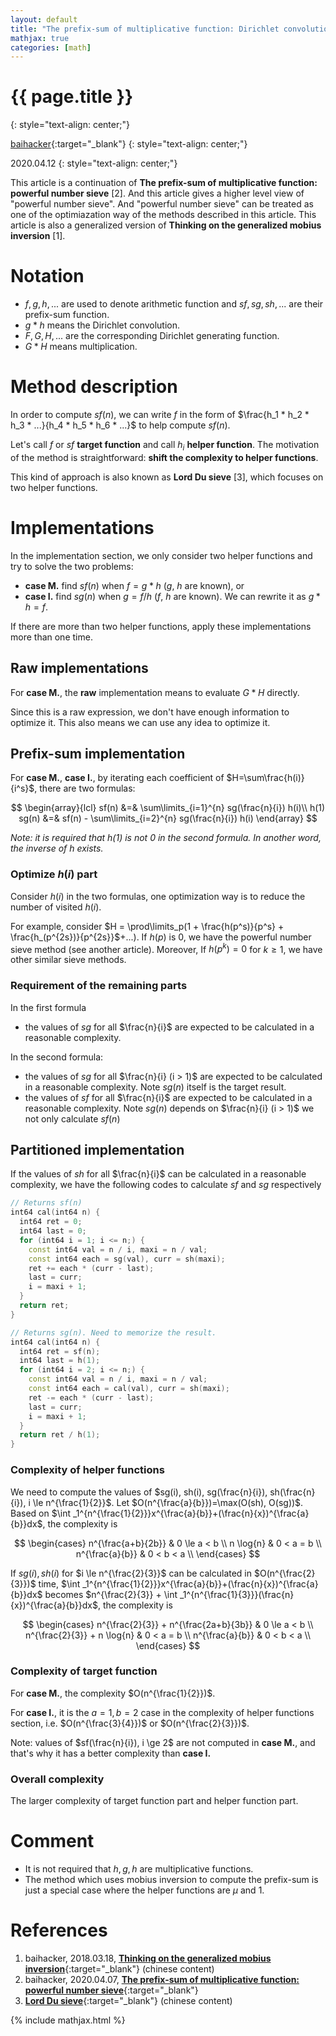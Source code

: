 ```yaml
---
layout: default
title: "The prefix-sum of multiplicative function: Dirichlet convolution"
mathjax: true
categories: [math]
---
```


<h1>{{ page.title }}</h1>
{: style="text-align: center;"}

[baihacker](https://github.com/baihacker){:target="_blank"}
{: style="text-align: center;"}

2020.04.12
{: style="text-align: center;"}

This article is a continuation of **The prefix-sum of multiplicative function: powerful number sieve** [2]. And this article gives a higher level view of "powerful number sieve". And "powerful number sieve" can be treated as one of the optimiazation way of the methods described in this article. This article is also a generalized version of **Thinking on the generalized mobius inversion** [1].

# Notation
 * $f,g,h,...$ are used to denote arithmetic function and $sf,sg,sh,...$ are their prefix-sum function.
 * $g*h$ means the Dirichlet convolution.
 * $F,G,H,...$ are the corresponding Dirichlet generating function.
 * $G*H$ means multiplication.

# Method description
In order to compute $sf(n)$, we can write $f$ in the form of $\frac{h_1 * h_2 * h_3 * ...}{h_4 * h_5 * h_6 * ...}$ to help compute $sf(n)$.

Let's call $f$ or $sf$ **target function** and call $h_i$ **helper function**. The motivation of the method is straightforward: **shift the complexity to helper functions**.

This kind of approach is also known as **Lord Du sieve** [3], which focuses on two helper functions.

# Implementations
In the implementation section, we only consider two helper functions and try to solve the two problems:
* **case M.** find $sf(n)$ when $f=g*h$ ($g$, $h$ are known), or
* **case I.** find $sg(n)$ when $g=f/h$ ($f$, $h$ are known). We can rewrite it as $g*h=f$.

If there are more than two helper functions, apply these implementations more than one time.

## **Raw** implementations
For **case M.**, the **raw** implementation means to evaluate $G*H$ directly.

Since this is a raw expression, we don't have enough information to optimize it. This also means we can use any idea to optimize it.

## **Prefix-sum** implementation
For **case M.**, **case I.**, by iterating each coefficient of $H=\sum\frac{h(i)}{i^s}$, there are two formulas:

$$
\begin{array}{lcl}
sf(n) &=& \sum\limits_{i=1}^{n} sg(\frac{n}{i}) h(i)\\
h(1) sg(n) &=& sf(n) - \sum\limits_{i=2}^{n} sg(\frac{n}{i}) h(i)
\end{array}
$$

*Note: it is required that $h(1)$ is not $0$ in the second formula. In another word, the inverse of $h$ exists.*

### Optimize $h(i)$ part
Consider $h(i)$ in the two formulas, one optimization way is to reduce the number of visited $h(i)$.

For example, consider $H = \prod\limits_p(1 + \frac{h(p^s)}{p^s} + \frac{h_(p^{2s})}{p^{2s}}$+...). If $h(p)$ is $0$, we have the powerful number sieve method (see another article). Moreover, If $h(p^k) = 0$ for $k \ge 1$, we have other similar sieve methods.

### Requirement of the remaining parts

In the first formula
 * the values of $sg$ for all $\frac{n}{i}$ are expected to be calculated in a reasonable complexity.

In the second formula: 
 * the values of $sg$ for all $\frac{n}{i} (i > 1)$ are expected to be calculated in a reasonable complexity. Note $sg(n)$ itself is the target result.
 * the values of $sf$ for all $\frac{n}{i}$ are expected to be calculated in a reasonable complexity. Note $sg(n)$ depends on $\frac{n}{i} (i > 1)$ we not only calculate $sf(n)$

## **Partitioned** implementation
If the values of $sh$ for all $\frac{n}{i}$ can be calculated in a reasonable complexity, we have the following codes to calculate $sf$ and $sg$ respectively

```cpp
// Returns sf(n)
int64 cal(int64 n) {
  int64 ret = 0;
  int64 last = 0;
  for (int64 i = 1; i <= n;) {
    const int64 val = n / i, maxi = n / val;
    const int64 each = sg(val), curr = sh(maxi);
    ret += each * (curr - last);
    last = curr;
    i = maxi + 1;
  }
  return ret;
}
```

```cpp
// Returns sg(n). Need to memorize the result.
int64 cal(int64 n) {
  int64 ret = sf(n);
  int64 last = h(1);
  for (int64 i = 2; i <= n;) {
    const int64 val = n / i, maxi = n / val;
    const int64 each = cal(val), curr = sh(maxi);
    ret -= each * (curr - last);
    last = curr;
    i = maxi + 1;
  }
  return ret / h(1);
}
```

### Complexity of helper functions
We need to compute the values of $sg(i), sh(i), sg(\frac{n}{i}), sh(\frac{n}{i}), i \le n^{\frac{1}{2}}$. Let $O(n^{\frac{a}{b}})=\max(O(sh), O(sg))$. Based on $\int _1^{n^{\frac{1}{2}}}x^{\frac{a}{b}}+(\frac{n}{x})^{\frac{a}{b}}dx$, the complexity is 

$$
\begin{cases}
n^{\frac{a+b}{2b}} & 0 \le a < b \\
n \log{n} & 0 < a = b \\
n^{\frac{a}{b}} & 0 < b < a \\
\end{cases}
$$

If $sg(i), sh(i)$ for $i \le n^{\frac{2}{3}}$ can be calculated in $O(n^{\frac{2}{3}})$ time, $\int _1^{n^{\frac{1}{2}}}x^{\frac{a}{b}}+(\frac{n}{x})^{\frac{a}{b}}dx$ becomes $n^{\frac{2}{3}} + \int _1^{n^{\frac{1}{3}}}(\frac{n}{x})^{\frac{a}{b}}dx$, the complexity is

$$
\begin{cases}
n^{\frac{2}{3}} + n^{\frac{2a+b}{3b}} & 0 \le a < b \\
n^{\frac{2}{3}} + n \log{n} & 0 < a = b \\
n^{\frac{a}{b}} & 0 < b < a \\
\end{cases}
$$

### Complexity of target function
For **case M.**, the complexity $O(n^{\frac{1}{2}})$.

For **case I.**, it is the $a=1,b=2$ case in the complexity of helper functions section, i.e. $O(n^{\frac{3}{4}})$ or $O(n^{\frac{2}{3}})$.

Note: values of $sf(\frac{n}{i}), i \ge 2$ are not computed in **case M.**, and that's why it has a better complexity than **case I.**

### Overall complexity
The larger complexity of target function part and helper function part.

# Comment
* It is not required that $h, g, h$ are multiplicative functions.
* The method which uses mobius inversion to compute the prefix-sum is just a special case where the helper functions are $\mu$ and $1$.

# References
1. baihacker, 2018.03.18, [**Thinking on the generalized mobius inversion**](https://blog.csdn.net/baihacker/article/details/79597472){:target="_blank"} (chinese content)
2. baihacker, 2020.04.07, [**The prefix-sum of multiplicative function: powerful number sieve**](http://baihacker.github.io/main/){:target="_blank"}
3. [**Lord Du sieve**](https://oi-wiki.org/math/du/){:target="_blank"} (chinese content)

{% include mathjax.html %}
